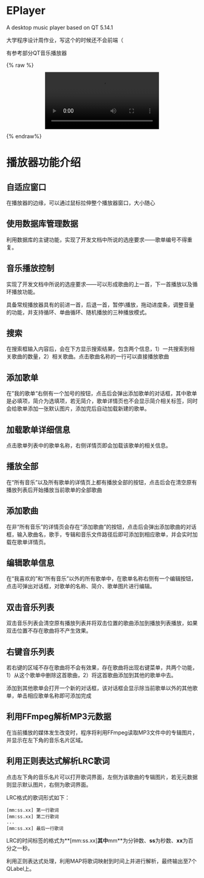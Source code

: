# EPlayer
A desktop music player based on QT 5.14.1

大学程序设计周作业，写这个的时候还不会前端（

有参考部分QT音乐播放器

{% raw %}<video src="https://img.matrix72.top/qt-player.mp4" controls="controls" style="max-width: 100%; display: block; margin-left: auto; margin-right: auto; margin-bottom: 10; margin-top: 10;"> your browser does not support the video tag </video>{% endraw%}





# 播放器功能介绍

## 自适应窗口

在播放器的边缘，可以通过鼠标拉伸整个播放器窗口，大小随心

## 使用数据库管理数据

利用数据库的主键功能，实现了开发文档中所说的选座要求——歌单编号不得重复。

## 音乐播放控制

实现了开发文档中所说的选座要求——可以形成歌曲的上一首，下一首播放以及循环播放功能。

具备常规播放器具有的前进一首，后退一首，暂停\播放，拖动进度条，调整音量的功能，并支持循环、单曲循环、随机播放的三种播放模式。

## 搜索

在搜索框输入内容后，会在下方显示搜索结果，包含两个信息，1）一共搜索到相关歌曲的数量，2）相关歌曲。点击歌曲名称的一行可以直接播放歌曲

## 添加歌单

在”我的歌单“右侧有一个加号的按钮，点击后会弹出添加歌单的对话框，其中歌单是必填项，简介为选填项，若无简介，歌单详情页也不会显示简介相关标签，同时会给歌单添加一张默认图片，添加完后自动加载新建的歌单。

## 加载歌单详细信息

点击歌单列表中的歌单名称，右侧详情页即会加载该歌单的相关信息。

<!--more-->

## 播放全部

在“所有音乐”以及所有歌单的详情页上都有播放全部的按钮，点击后会在清空原有播放列表后开始播放当前歌单的全部歌曲

## 添加歌曲

在非“所有音乐”的详情页会存在“添加歌曲”的按钮，点击后会弹出添加歌曲的对话框，输入歌曲名，歌手，专辑和音乐文件路径后即可添加到相应歌单，并会实时加载在歌单详情页。

## 编辑歌单信息

在“我喜欢的”和“所有音乐”以外的所有歌单中，在歌单名称右侧有一个编辑按钮，点击可弹出对话框，对歌单的名称、简介、歌单图片进行编辑。

## 双击音乐列表

双击音乐列表会清空原有播放列表并将双击位置的歌曲添加到播放列表播放，如果双击位置不存在歌曲将不产生效果。

## 右键音乐列表

若右键的区域不存在歌曲将不会有效果，存在歌曲将出现右键菜单，共两个功能，1）从这个歌单中删除这首歌曲，2）将这首歌曲添加到其他的歌单中去。

添加到其他歌单会打开一个新的对话框，该对话框会显示除当前歌单以外的其他歌单，单击相应歌单名称即可添加完成

## 利用FFmpeg解析MP3元数据

在当前播放的媒体发生改变时，程序将利用FFmpeg读取MP3文件中的专辑图片，并显示在左下角的音乐名片区域。

## 利用正则表达式解析LRC歌词

点击左下角的音乐名片可以打开歌词界面，左侧为该歌曲的专辑图片，若无元数据则显示默认图片，右侧为歌词界面。

LRC格式的歌词形式如下：

```
[mm:ss.xx] 第一行歌词
[mm:ss.xx] 第二行歌词
...
[mm:ss.xx] 最后一行歌词
```

LRC的时间标签的格式为**[mm:ss.xx]**其中**mm**为分钟数、**ss**为秒数、**xx**为百分之一秒。

利用正则表达式处理，利用MAP将歌词映射到时间上并进行解析，最终输出至7个QLabel上。
